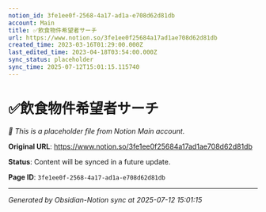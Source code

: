 ```yaml
---
notion_id: 3fe1ee0f-2568-4a17-ad1a-e708d62d81db
account: Main
title: ✅飲食物件希望者サーチ
url: https://www.notion.so/3fe1ee0f25684a17ad1ae708d62d81db
created_time: 2023-03-16T01:29:00.000Z
last_edited_time: 2023-04-18T03:54:00.000Z
sync_status: placeholder
sync_time: 2025-07-12T15:01:15.115740
---
```


# ✅飲食物件希望者サーチ

*🔄 This is a placeholder file from Notion Main account.*

**Original URL**: https://www.notion.so/3fe1ee0f25684a17ad1ae708d62d81db

**Status**: Content will be synced in a future update.

**Page ID**: `3fe1ee0f-2568-4a17-ad1a-e708d62d81db`

---

*Generated by Obsidian-Notion sync at 2025-07-12 15:01:15*
